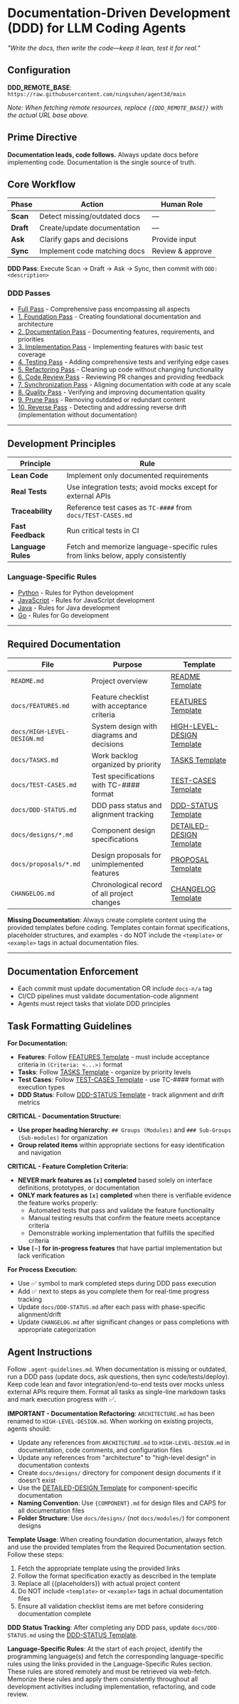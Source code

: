 # Documentation-Driven Development (DDD) for LLM Coding Agents
*"Write the docs, then write the code—keep it lean, test it for real."*

## Configuration
**DDD_REMOTE_BASE**: `https://raw.githubusercontent.com/ningsuhen/agent3d/main`

*Note: When fetching remote resources, replace `{{DDD_REMOTE_BASE}}` with the actual URL base above.*

## Prime Directive
**Documentation leads, code follows.** Always update docs before implementing code. Documentation is the single source of truth.

## Core Workflow

| Phase | Action | Human Role |
|-------|--------|-----------|
| **Scan** | Detect missing/outdated docs | — |
| **Draft** | Create/update documentation | — |
| **Ask** | Clarify gaps and decisions | Provide input |
| **Sync** | Implement code matching docs | Review & approve |

**DDD Pass**: Execute Scan → Draft → Ask → Sync, then commit with `DDD: <description>`

### DDD Passes

- [Full Pass]({{DDD_REMOTE_BASE}}/passes/simplified/full_pass.md) - Comprehensive pass encompassing all aspects
- [1. Foundation Pass]({{DDD_REMOTE_BASE}}/passes/simplified/1_foundation_pass.md) - Creating foundational documentation and architecture
- [2. Documentation Pass]({{DDD_REMOTE_BASE}}/passes/simplified/2_documentation_pass.md) - Documenting features, requirements, and priorities
- [3. Implementation Pass]({{DDD_REMOTE_BASE}}/passes/simplified/3_implementation_pass.md) - Implementing features with basic test coverage
- [4. Testing Pass]({{DDD_REMOTE_BASE}}/passes/simplified/4_testing_pass.md) - Adding comprehensive tests and verifying edge cases
- [5. Refactoring Pass]({{DDD_REMOTE_BASE}}/passes/simplified/5_refactoring_pass.md) - Cleaning up code without changing functionality
- [6. Code Review Pass]({{DDD_REMOTE_BASE}}/passes/simplified/6_code_review_pass.md) - Reviewing PR changes and providing feedback
- [7. Synchronization Pass]({{DDD_REMOTE_BASE}}/passes/simplified/7_synchronization_pass.md) - Aligning documentation with code at any scale
- [8. Quality Pass]({{DDD_REMOTE_BASE}}/passes/simplified/8_quality_pass.md) - Verifying and improving documentation quality
- [9. Prune Pass]({{DDD_REMOTE_BASE}}/passes/simplified/9_prune_pass.md) - Removing outdated or redundant content
- [10. Reverse Pass]({{DDD_REMOTE_BASE}}/passes/simplified/10_reverse_pass.md) - Detecting and addressing reverse drift (implementation without documentation)

---

## Development Principles

| Principle | Rule |
|-----------|------|
| **Lean Code** | Implement only documented requirements |
| **Real Tests** | Use integration tests; avoid mocks except for external APIs |
| **Traceability** | Reference test cases as `TC-####` from `docs/TEST-CASES.md` |
| **Fast Feedback** | Run critical tests in CI |
| **Language Rules** | Fetch and memorize language-specific rules from links below, apply consistently |

### Language-Specific Rules

- [Python]({{DDD_REMOTE_BASE}}/rules/python.md) - Rules for Python development
- [JavaScript]({{DDD_REMOTE_BASE}}/rules/javascript.md) - Rules for JavaScript development
- [Java]({{DDD_REMOTE_BASE}}/rules/java.md) - Rules for Java development
- [Go]({{DDD_REMOTE_BASE}}/rules/go.md) - Rules for Go development

---

## Required Documentation

| File | Purpose | Template |
|------|---------|----------|
| `README.md` | Project overview | [README Template]({{DDD_REMOTE_BASE}}/templates/README.template.md) |
| `docs/FEATURES.md` | Feature checklist with acceptance criteria | [FEATURES Template]({{DDD_REMOTE_BASE}}/templates/FEATURES.template.md) |
| `docs/HIGH-LEVEL-DESIGN.md` | System design with diagrams and decisions | [HIGH-LEVEL-DESIGN Template]({{DDD_REMOTE_BASE}}/templates/HIGH-LEVEL-DESIGN.template.md) |
| `docs/TASKS.md` | Work backlog organized by priority | [TASKS Template]({{DDD_REMOTE_BASE}}/templates/TASKS.template.md) |
| `docs/TEST-CASES.md` | Test specifications with TC-#### format | [TEST-CASES Template]({{DDD_REMOTE_BASE}}/templates/TEST-CASES.template.md) |
| `docs/DDD-STATUS.md` | DDD pass status and alignment tracking | [DDD-STATUS Template]({{DDD_REMOTE_BASE}}/templates/DDD-STATUS.template.md) |
| `docs/designs/*.md` | Component design specifications | [DETAILED-DESIGN Template]({{DDD_REMOTE_BASE}}/templates/DETAILED-DESIGN.template.md) |
| `docs/proposals/*.md` | Design proposals for unimplemented features | [PROPOSAL Template]({{DDD_REMOTE_BASE}}/templates/PROPOSAL.template.md) |
| `CHANGELOG.md` | Chronological record of all project changes | [CHANGELOG Template]({{DDD_REMOTE_BASE}}/templates/CHANGELOG.template.md) |

**Missing Documentation**: Always create complete content using the provided templates before coding. Templates contain format specifications, placeholder structures, and examples - do NOT include the `<template>` or `<example>` tags in actual documentation files.

---

## Documentation Enforcement
- Each commit must update documentation OR include `docs-n/a` tag
- CI/CD pipelines must validate documentation-code alignment
- Agents must reject tasks that violate DDD principles

## Task Formatting Guidelines

**For Documentation:**
- **Features**: Follow [FEATURES Template]({{DDD_REMOTE_BASE}}/templates/FEATURES.template.md) - must include acceptance criteria in `(Criteria: <...>)` format
- **Tasks**: Follow [TASKS Template]({{DDD_REMOTE_BASE}}/templates/TASKS.template.md) - organize by priority levels
- **Test Cases**: Follow [TEST-CASES Template]({{DDD_REMOTE_BASE}}/templates/TEST-CASES.template.md) - use TC-#### format with execution types
- **DDD Status**: Follow [DDD-STATUS Template]({{DDD_REMOTE_BASE}}/templates/DDD-STATUS.template.md) - track alignment and drift metrics

**CRITICAL - Documentation Structure:**
- **Use proper heading hierarchy**: `## Groups (Modules)` and `### Sub-Groups (Sub-modules)` for organization
- **Group related items** within appropriate sections for easy identification and navigation

**CRITICAL - Feature Completion Criteria:**
- **NEVER mark features as `[x]` completed** based solely on interface definitions, prototypes, or documentation
- **ONLY mark features as `[x]` completed** when there is verifiable evidence the feature works properly:
  - Automated tests that pass and validate the feature functionality
  - Manual testing results that confirm the feature meets acceptance criteria
  - Demonstrable working implementation that fulfills the specified criteria
- **Use `[~]` for in-progress features** that have partial implementation but lack verification

**For Process Execution:**
- Use ✅ symbol to mark completed steps during DDD pass execution
- Add ✅ next to steps as you complete them for real-time progress tracking
- Update `docs/DDD-STATUS.md` after each pass with phase-specific alignment/drift
- Update `CHANGELOG.md` after significant changes or pass completions with appropriate categorization

## Agent Instructions
Follow `.agent-guidelines.md`. When documentation is missing or outdated, run a DDD pass (update docs, ask questions, then sync code/tests/deploy). Keep code lean and favor integration/end-to-end tests over mocks unless external APIs require them. Format all tasks as single-line markdown tasks and mark execution progress with ✅.

**IMPORTANT - Documentation Refactoring**: `ARCHITECTURE.md` has been renamed to `HIGH-LEVEL-DESIGN.md`. When working on existing projects, agents should:
- Update any references from `ARCHITECTURE.md` to `HIGH-LEVEL-DESIGN.md` in documentation, code comments, and configuration files
- Update any references from "architecture" to "high-level design" in documentation contexts
- Create `docs/designs/` directory for component design documents if it doesn't exist
- Use the [DETAILED-DESIGN Template]({{DDD_REMOTE_BASE}}/templates/DETAILED-DESIGN.template.md) for component-specific documentation
- **Naming Convention**: Use `{COMPONENT}.md` for design files and CAPS for all documentation files
- **Folder Structure**: Use `docs/designs/` (not `docs/modules/`) for component designs

**Template Usage**: When creating foundation documentation, always fetch and use the provided templates from the Required Documentation section. Follow these steps:
1. Fetch the appropriate template using the provided links
2. Follow the format specification exactly as described in the template
3. Replace all {{placeholders}} with actual project content
4. Do NOT include `<template>` or `<example>` tags in actual documentation files
5. Ensure all validation checklist items are met before considering documentation complete

**DDD Status Tracking**: After completing any DDD pass, update `docs/DDD-STATUS.md` using the [DDD-STATUS Template]({{DDD_REMOTE_BASE}}/templates/DDD-STATUS.template.md).

**Language-Specific Rules**: At the start of each project, identify the programming language(s) and fetch the corresponding language-specific rules using the links provided in the Language-Specific Rules section. These rules are stored remotely and must be retrieved via web-fetch. Memorize these rules and apply them consistently throughout all development activities including implementation, refactoring, and code review.

